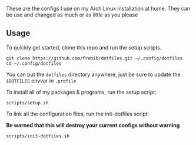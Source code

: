 These are the configs I use on my Arch Linux installation at home. They can be use and changed as much or as little as you please

## Usage
To quickly get started, clone this repo and run the setup scripts.

    git clone https://github.com/frebib/dotfiles.git ~/.config/dotfiles
    cd ~/.config/dotfiles

You can put the `dotfiles` directory anywhere, just be sure to update the `$DOTFILES` envvar in `.profile`

To install all of my packages & programs, run the setup script:

    scripts/setup.sh

To link all the configuration files, run the init-dotfiles script:

**Be warned that this will destroy your current configs without warning**

    scripts/init-dotfiles.sh
